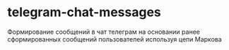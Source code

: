 # telegram-chat-messages
Формирование сообщений в чат телеграм на основании ранее сформированных сообщений пользователей используя цепи Маркова
